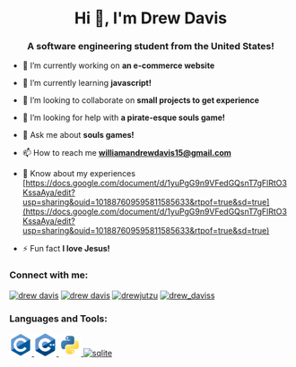 <h1 align="center">Hi 👋, I'm Drew Davis</h1>
<h3 align="center">A software engineering student from the United States!</h3>

- 🔭 I’m currently working on **an e-commerce website**

- 🌱 I’m currently learning **javascript!**

- 👯 I’m looking to collaborate on **small projects to get experience**

- 🤝 I’m looking for help with **a pirate-esque souls game!**

- 💬 Ask me about **souls games!**

- 📫 How to reach me **williamandrewdavis15@gmail.com**

- 📄 Know about my experiences [https://docs.google.com/document/d/1yuPgG9n9VFedGQsnT7gFlRtO3KssaAya/edit?usp=sharing&ouid=101887609595811585633&rtpof=true&sd=true](https://docs.google.com/document/d/1yuPgG9n9VFedGQsnT7gFlRtO3KssaAya/edit?usp=sharing&ouid=101887609595811585633&rtpof=true&sd=true)

- ⚡ Fun fact **I love Jesus!**

<h3 align="left">Connect with me:</h3>
<p align="left">
<a href="https://linkedin.com/in/drew-davis-4a31252a2" target="blank"><img align="center" src="https://raw.githubusercontent.com/rahuldkjain/github-profile-readme-generator/master/src/images/icons/Social/linked-in-alt.svg" alt="drew davis" height="30" width="40" /></a>
<a href="https://facebook.com/drew.davis.7186896" target="blank"><img align="center" src="https://raw.githubusercontent.com/rahuldkjain/github-profile-readme-generator/master/src/images/icons/Social/facebook.svg" alt="drew davis" height="30" width="40" /></a>
<a href="https://instagram.com/drewjutzu" target="blank"><img align="center" src="https://raw.githubusercontent.com/rahuldkjain/github-profile-readme-generator/master/src/images/icons/Social/instagram.svg" alt="drewjutzu" height="30" width="40" /></a>
<a href="https://www.leetcode.com/drew_daviss" target="blank"><img align="center" src="https://raw.githubusercontent.com/rahuldkjain/github-profile-readme-generator/master/src/images/icons/Social/leet-code.svg" alt="drew_daviss" height="30" width="40" /></a>
</p>

<h3 align="left">Languages and Tools:</h3>
<p align="left"> <a href="https://www.cprogramming.com/" target="_blank" rel="noreferrer"> <img src="https://raw.githubusercontent.com/devicons/devicon/master/icons/c/c-original.svg" alt="c" width="40" height="40"/> </a> <a href="https://www.w3schools.com/cpp/" target="_blank" rel="noreferrer"> <img src="https://raw.githubusercontent.com/devicons/devicon/master/icons/cplusplus/cplusplus-original.svg" alt="cplusplus" width="40" height="40"/> </a> <a href="https://www.python.org" target="_blank" rel="noreferrer"> <img src="https://raw.githubusercontent.com/devicons/devicon/master/icons/python/python-original.svg" alt="python" width="40" height="40"/> </a> <a href="https://www.sqlite.org/" target="_blank" rel="noreferrer"> <img src="https://www.vectorlogo.zone/logos/sqlite/sqlite-icon.svg" alt="sqlite" width="40" height="40"/> </a> </p>

